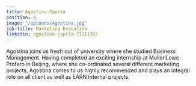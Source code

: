 ```yaml
---
title: Agostina Capria
position: 6
image: "/uploads/Agostina.jpg"
job-title: Marketing Executive
linkedin: agostina-capria-71111387
---
```


Agostina joins us fresh out of university where she studied Business Management. Having completed an exciting internship at MullenLowe Profero in Beijing, where she co-ordinated several different marketing projects, Agostina comes to us highly recommended and plays an integral role on all client as well as EARN internal projects.